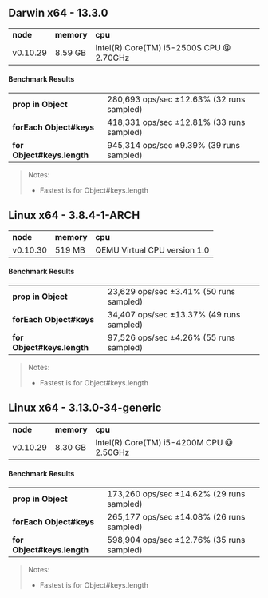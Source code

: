 Darwin x64 - 13.3.0
-----

<table><tr><td><b>node</b></td><td><b>memory</b></td><td><b>cpu</b></td></tr><tr><td>v0.10.29</td><td>8.59 GB</td><td>Intel(R) Core(TM) i5-2500S CPU @ 2.70GHz</td></tr></table>

#### Benchmark Results ####

<table><tr><td><b>prop in Object</b></td><td>280,693 ops/sec ±12.63% (32 runs sampled)</td></tr><tr><td><b>forEach Object#keys</b></td><td>418,331 ops/sec ±12.81% (33 runs sampled)</td></tr><tr><td><b>for Object#keys.length</b></td><td>945,314 ops/sec ±9.39% (39 runs sampled)</td></tr></table>

> Notes:
> - Fastest is for Object#keys.length

Linux x64 - 3.8.4-1-ARCH
-----

<table><tr><td><b>node</b></td><td><b>memory</b></td><td><b>cpu</b></td></tr><tr><td>v0.10.30</td><td>519 MB</td><td>QEMU Virtual CPU version 1.0</td></tr></table>

#### Benchmark Results ####

<table><tr><td><b>prop in Object</b></td><td>23,629 ops/sec ±3.41% (50 runs sampled)</td></tr><tr><td><b>forEach Object#keys</b></td><td>34,407 ops/sec ±13.37% (49 runs sampled)</td></tr><tr><td><b>for Object#keys.length</b></td><td>97,526 ops/sec ±4.26% (55 runs sampled)</td></tr></table>

> Notes:
> - Fastest is for Object#keys.length

Linux x64 - 3.13.0-34-generic
-----

<table><tr><td><b>node</b></td><td><b>memory</b></td><td><b>cpu</b></td></tr><tr><td>v0.10.29</td><td>8.30 GB</td><td>Intel(R) Core(TM) i5-4200M CPU @ 2.50GHz</td></tr></table>

#### Benchmark Results ####

<table><tr><td><b>prop in Object</b></td><td>173,260 ops/sec ±14.62% (29 runs sampled)</td></tr><tr><td><b>forEach Object#keys</b></td><td>265,177 ops/sec ±14.08% (26 runs sampled)</td></tr><tr><td><b>for Object#keys.length</b></td><td>598,904 ops/sec ±12.76% (35 runs sampled)</td></tr></table>

> Notes:
> - Fastest is for Object#keys.length


